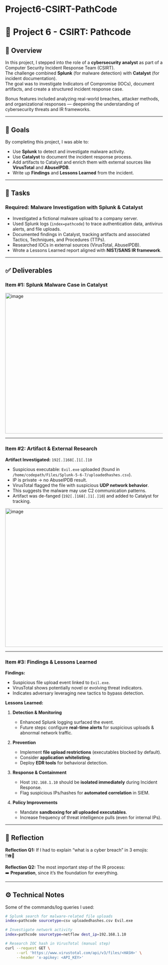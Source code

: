 # Project6-CSIRT-PathCode

# 🚨 Project 6 - CSIRT: Pathcode

## 📌 Overview
In this project, I stepped into the role of a **cybersecurity analyst** as part of a Computer Security Incident Response Team (CSIRT).  
The challenge combined **Splunk** (for malware detection) with **Catalyst** (for incident documentation).  
The goal was to investigate Indicators of Compromise (IOCs), document artifacts, and create a structured incident response case.  

Bonus features included analyzing real-world breaches, attacker methods, and organizational responses — deepening the understanding of cybersecurity threats and IR frameworks.  

---

## 🎯 Goals
By completing this project, I was able to:  
- Use **Splunk** to detect and investigate malware activity.  
- Use **Catalyst** to document the incident response process.  
- Add artifacts to Catalyst and enrich them with external sources like **VirusTotal** and **AbuseIPDB**.  
- Write up **Findings** and **Lessons Learned** from the incident.  

---

## 🧩 Tasks
### Required: Malware Investigation with Splunk & Catalyst
- Investigated a fictional malware upload to a company server.  
- Used Splunk logs (`index=pathcode`) to trace authentication data, antivirus alerts, and file uploads.  
- Documented findings in Catalyst, tracking artifacts and associated Tactics, Techniques, and Procedures (TTPs).  
- Researched IOCs in external sources (VirusTotal, AbuseIPDB).  
- Wrote a Lessons Learned report aligned with **NIST/SANS IR framework**.  

---

## ✅ Deliverables

### Item #1: Splunk Malware Case in Catalyst
<img width="704" height="450" alt="image" src="https://github.com/user-attachments/assets/d5add87d-b991-403e-aec4-051c4c2eb1cf" />


---

### Item #2: Artifact & External Research
**Artifact Investigated:** `192[.]168[.]1[.]10`  
- Suspicious executable: `Evil.exe` uploaded (found in `/home/codepath/Files/Splunk-5-6-7/uploadedhashes.csv`).  
- IP is private → no AbuseIPDB result.  
- VirusTotal flagged the file with suspicious **UDP network behavior**.  
- This suggests the malware may use C2 communication patterns.  
- Artifact was de-fanged (`192[.]168[.]1[.]10`) and added to Catalyst for tracking.  

<img width="700" height="444" alt="image" src="https://github.com/user-attachments/assets/7ec2b9de-0311-480c-9712-fb49723c552a" />


---

### Item #3: Findings & Lessons Learned
**Findings:**  
- Suspicious file upload event linked to `Evil.exe`.  
- VirusTotal shows potentially novel or evolving threat indicators.  
- Indicates adversary leveraging new tactics to bypass detection.  

**Lessons Learned:**  
1. **Detection & Monitoring**  
   - Enhanced Splunk logging surfaced the event.  
   - Future steps: configure **real-time alerts** for suspicious uploads & abnormal network traffic.  

2. **Prevention**  
   - Implement **file upload restrictions** (executables blocked by default).  
   - Consider **application whitelisting**.  
   - Deploy **EDR tools** for behavioral detection.  

3. **Response & Containment**  
   - Host `192.168.1.10` should be **isolated immediately** during Incident Response.  
   - Flag suspicious IPs/hashes for **automated correlation** in SIEM.  

4. **Policy Improvements**  
   - Mandate **sandboxing for all uploaded executables**.  
   - Increase frequency of threat intelligence pulls (even for internal IPs).  

---

## 🤔 Reflection

**Reflection Q1:** If I had to explain “what is a cyber breach” in 3 emojis:  
‼️☎️🚨  

**Reflection Q2:** The most important step of the IR process:  
➡️ **Preparation**, since it’s the foundation for everything.  


---

## ⚙️ Technical Notes
Some of the commands/log queries I used:  

```bash
# Splunk search for malware-related file uploads
index=pathcode sourcetype=csv uploadedhashes.csv Evil.exe

# Investigate network activity
index=pathcode sourcetype=netflow dest_ip=192.168.1.10

# Research IOC hash in VirusTotal (manual step)
curl --request GET \
     --url 'https://www.virustotal.com/api/v3/files/<HASH>' \
     --header 'x-apikey: <API_KEY>'
